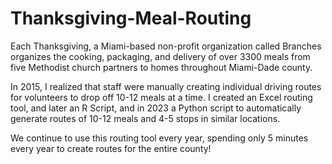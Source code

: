 # Thanksgiving-Meal-Routing
Each Thanksgiving, a Miami-based non-profit organization called Branches organizes the cooking, packaging, and delivery of over 3300 meals from five Methodist church partners to homes throughout Miami-Dade county. 

In 2015, I realized that staff were manually creating individual driving routes for volunteers to drop off 10-12 meals at a time. I created an Excel routing tool, and later an R Script, and in 2023 a Python script to automatically generate routes of 10-12 meals and 4-5 stops in similar locations. 

We continue to use this routing tool every year, spending only 5 minutes every year to create routes for the entire county!
